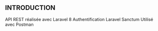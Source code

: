 ## INTRODUCTION

API REST réalisée avec Laravel 8
Authentification Laravel Sanctum
Utilisé avec Postman